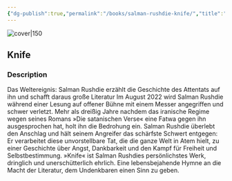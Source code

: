 ```yaml
---
{"dg-publish":true,"permalink":"/books/salman-rushdie-knife/","title":"\"Knife\"","tags":["non-fiction","autobiography"]}
---
```




![cover|150](http://books.google.com/books/content?id=ksfcEAAAQBAJ&printsec=frontcover&img=1&zoom=1&edge=curl&source=gbs_api)

## Knife

### Description

Das Weltereignis: Salman Rushdie erzählt die Geschichte des Attentats auf ihn und schafft daraus große Literatur Im August 2022 wird Salman Rushdie während einer Lesung auf offener Bühne mit einem Messer angegriffen und schwer verletzt. Mehr als dreißig Jahre nachdem das iranische Regime wegen seines Romans »Die satanischen Verse« eine Fatwa gegen ihn ausgesprochen hat, holt ihn die Bedrohung ein. Salman Rushdie überlebt den Anschlag und hält seinem Angreifer das schärfste Schwert entgegen: Er verarbeitet diese unvorstellbare Tat, die die ganze Welt in Atem hielt, zu einer Geschichte über Angst, Dankbarkeit und den Kampf für Freiheit und Selbstbestimmung. »Knife« ist Salman Rushdies persönlichstes Werk, dringlich und unerschütterlich ehrlich. Eine lebensbejahende Hymne an die Macht der Literatur, dem Undenkbaren einen Sinn zu geben.
```